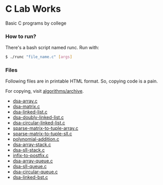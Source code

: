 # C Lab Works
Basic C programs by college

### How to run?
There's a bash script named runc. Run with:

```bash
$ ./runc "file_name.c" [args]
```

### Files
Following files are in printable HTML format.
So, copying code is a pain.

For copying, visit [algorithms/archive](algorithms/archive).

- [dsa-array.c](https://avirukbasak.github.io/c-lab-works/algorithms/printable/archive/dsa-array.c.html)
- [dsa-matrix.c](https://avirukbasak.github.io/c-lab-works/algorithms/printable/archive/dsa-matrix.c.html)
- [dsa-linked-list.c](https://avirukbasak.github.io/c-lab-works/algorithms/printable/archive/dsa-linked-list.c.html)
- [dsa-doubly-linked-list.c](https://avirukbasak.github.io/c-lab-works/algorithms/printable/archive/dsa-doubly-linked-list.c.html)
- [dsa-circular-linked-list.c](https://avirukbasak.github.io/c-lab-works/algorithms/printable/archive/dsa-circular-linked-list.c.html)
- [sparse-matrix-to-tuple-array.c](https://avirukbasak.github.io/c-lab-works/algorithms/printable/archive/sparse-matrix-to-tuple-array.c.html)
- [sparse-matrix-to-tuple-sll.c](https://avirukbasak.github.io/c-lab-works/algorithms/printable/archive/sparse-matrix-to-tuple-sll.c.html)
- [polynomial-addition.c](https://avirukbasak.github.io/c-lab-works/algorithms/printable/archive/polynomial-addition.c.html)
- [dsa-array-stack.c](https://avirukbasak.github.io/c-lab-works/algorithms/printable/archive/dsa-array-stack.c.html)
- [dsa-sll-stack.c](https://avirukbasak.github.io/c-lab-works/algorithms/printable/archive/dsa-sll-stack.c.html)
- [infix-to-postfix.c](https://avirukbasak.github.io/c-lab-works/algorithms/printable/archive/infix-to-postfix.c.html)
- [dsa-array-queue.c](https://avirukbasak.github.io/c-lab-works/algorithms/printable/archive/dsa-array-queue.c.html)
- [dsa-sll-queue.c](https://avirukbasak.github.io/c-lab-works/algorithms/printable/archive/dsa-sll-queue.c.html)
- [dsa-circular-queue.c](https://avirukbasak.github.io/c-lab-works/algorithms/printable/archive/dsa-circular-queue.c.html)
- [dsa-linked-bst.c](https://avirukbasak.github.io/c-lab-works/algorithms/printable/archive/dsa-linked-bst.c.html)
